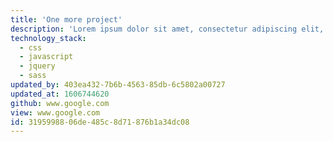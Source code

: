 ```yaml
---
title: 'One more project'
description: 'Lorem ipsum dolor sit amet, consectetur adipiscing elit, sed do eiusmod tempor incididunt ut labore et dolore magna aliqua. Ut enim ad minim veniam, quis nostrud exercitation ullamco laboris nisi ut aliquip ex ea commodo consequat. Duis aute irure dolor in reprehenderit in voluptate velit esse cillum dolore eu fugiat nulla pariatur. Excepteur sint occaecat cupidatat non proident, sunt in culpa qui officia deserunt mollit anim id est laborum.'
technology_stack:
  - css
  - javascript
  - jquery
  - sass
updated_by: 403ea432-7b6b-4563-85db-6c5802a00727
updated_at: 1606744620
github: www.google.com
view: www.google.com
id: 31959988-06de-485c-8d71-876b1a34dc08
---
```

